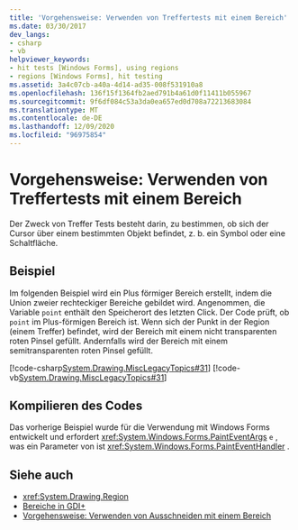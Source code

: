 ```yaml
---
title: 'Vorgehensweise: Verwenden von Treffertests mit einem Bereich'
ms.date: 03/30/2017
dev_langs:
- csharp
- vb
helpviewer_keywords:
- hit tests [Windows Forms], using regions
- regions [Windows Forms], hit testing
ms.assetid: 3a4c07cb-a40a-4d14-ad35-008f531910a8
ms.openlocfilehash: 136f15f1364fb2aed791b4a61d0f11411b055967
ms.sourcegitcommit: 9f6df084c53a3da0ea657ed0d708a72213683084
ms.translationtype: MT
ms.contentlocale: de-DE
ms.lasthandoff: 12/09/2020
ms.locfileid: "96975854"
---
```

# <a name="how-to-use-hit-testing-with-a-region"></a>Vorgehensweise: Verwenden von Treffertests mit einem Bereich
Der Zweck von Treffer Tests besteht darin, zu bestimmen, ob sich der Cursor über einem bestimmten Objekt befindet, z. b. ein Symbol oder eine Schaltfläche.  
  
## <a name="example"></a>Beispiel  
 Im folgenden Beispiel wird ein Plus förmiger Bereich erstellt, indem die Union zweier rechteckiger Bereiche gebildet wird. Angenommen, die Variable `point` enthält den Speicherort des letzten Click. Der Code prüft, ob `point` im Plus-förmigen Bereich ist. Wenn sich der Punkt in der Region (einem Treffer) befindet, wird der Bereich mit einem nicht transparenten roten Pinsel gefüllt. Andernfalls wird der Bereich mit einem semitransparenten roten Pinsel gefüllt.  
  
 [!code-csharp[System.Drawing.MiscLegacyTopics#31](~/samples/snippets/csharp/VS_Snippets_Winforms/System.Drawing.MiscLegacyTopics/CS/Class1.cs#31)]
 [!code-vb[System.Drawing.MiscLegacyTopics#31](~/samples/snippets/visualbasic/VS_Snippets_Winforms/System.Drawing.MiscLegacyTopics/VB/Class1.vb#31)]  
  
## <a name="compiling-the-code"></a>Kompilieren des Codes  
 Das vorherige Beispiel wurde für die Verwendung mit Windows Forms entwickelt und erfordert <xref:System.Windows.Forms.PaintEventArgs> `e` , was ein Parameter von ist <xref:System.Windows.Forms.PaintEventHandler> .  
  
## <a name="see-also"></a>Siehe auch

- <xref:System.Drawing.Region>
- [Bereiche in GDI+](regions-in-gdi.md)
- [Vorgehensweise: Verwenden von Ausschneiden mit einem Bereich](how-to-use-clipping-with-a-region.md)
